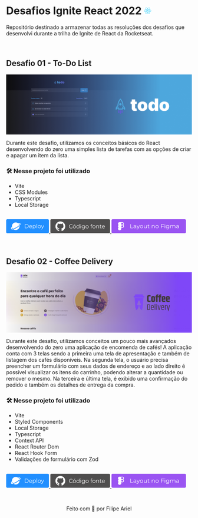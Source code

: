# Desafios Ignite React 2022 <img width="20" height="20" src="https://raw.githubusercontent.com/devicons/devicon/master/icons/react/react-original.svg" />

Repositório destinado a armazenar todas as resoluções dos desafios que desenvolvi durante a trilha de Ignite de React da Rocketseat.

&nbsp;

## Desafio 01 - To-Do List

<img src="./.github/to-do-cover.png" align="center" />

Durante este desafio, utilizamos os conceitos básicos do React desenvolvendo do zero uma simples lista de tarefas com as opções de criar e apagar um item da lista.

### 🛠️ Nesse projeto foi utilizado

- Vite
- CSS Modules
- Typescript
- Local Storage

<br />

<a href="https://to-do-ignite-chi.vercel.app/" target="_blank">
<img src="./.github/deploy.png" />
</a>

<a href="/desafio-todo" target="_blank">
<img src="./.github/source.png" />
</a>

<a href="https://www.figma.com/file/0n0zDN7zbzhRbaEO74Xesx/ToDo-List/duplicate" target="_blank">
<img src="./.github/figma.png" />
</a>

&nbsp;

## Desafio 02 - Coffee Delivery

<img src="./.github/coffee-delivery-cover.png" align="center" />

Durante este desafio, utilizamos conceitos um pouco mais avançados desenvolvendo do zero uma aplicação de encomenda de cafés! A aplicação conta com 3 telas sendo a primeira uma tela de apresentação e também de listagem dos cafés disponíveis. Na segunda tela, o usuário precisa preencher um formulário com seus dados de endereço e ao lado direito é possível visualizar os itens do carrinho, podendo alterar a quantidade ou remover o mesmo. Na terceira e última tela, é exibido uma confirmação do pedido e também os detalhes de entrega da compra.

### 🛠️ Nesse projeto foi utilizado

- Vite
- Styled Components
- Local Storage
- Typescript
- Context API
- React Router Dom
- React Hook Form
- Validações de formulário com Zod

<br />

<a href="https://coffee-delivery-eight.vercel.app/" target="_blank">
<img src="./.github/deploy.png" />
</a>

<a href="/desafio-coffee-delivery" target="_blank">
<img src="./.github/source.png" />
</a>

<a href="https://www.figma.com/file/5yT9ZzZmRQRS4yivGGB3pl/Coffee-Delivery/duplicate" target="_blank">
<img src="./.github/figma.png" />
</a>

&nbsp;

<p align="center">Feito com 💙 por Filipe Ariel</p>

<br />
